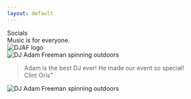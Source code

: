 ```yaml
---
layout: default
---
```


<div class="item social">
  <div class="item-text">Socials</div>
</div>

<div class="item header">
  <div class="item-text">Music is for everyone.</div>
</div>

<div class="item logo">
  <div class="item-content">
    <img src="{{ '/assets/images/djaf-large.png' | relative_url }}" alt="DJAF logo">
  </div>
</div>

<div class="item banner">
  <div class="item-content">
    <img src="{{ '/assets/images/adam-at-the-boards-casual-outdoor.png' | relative_url }}" alt="DJ Adam Freeman spinning outdoors">
  </div>
</div>

<div class="item quote-area">
  <blockquote class="quote">
    Adam is the best DJ ever! He made our event so special!
    <footer class="quote-attribution">Clint Oris"</footer>
  </blockquote>
</div>

<div class="item side-image">
  <div class="item-content">
    <img src="{{ '/assets/images/booth-under-chandelier.png' | relative_url }}" alt="DJ Adam Freeman spinning outdoors">
  </div>
</div>